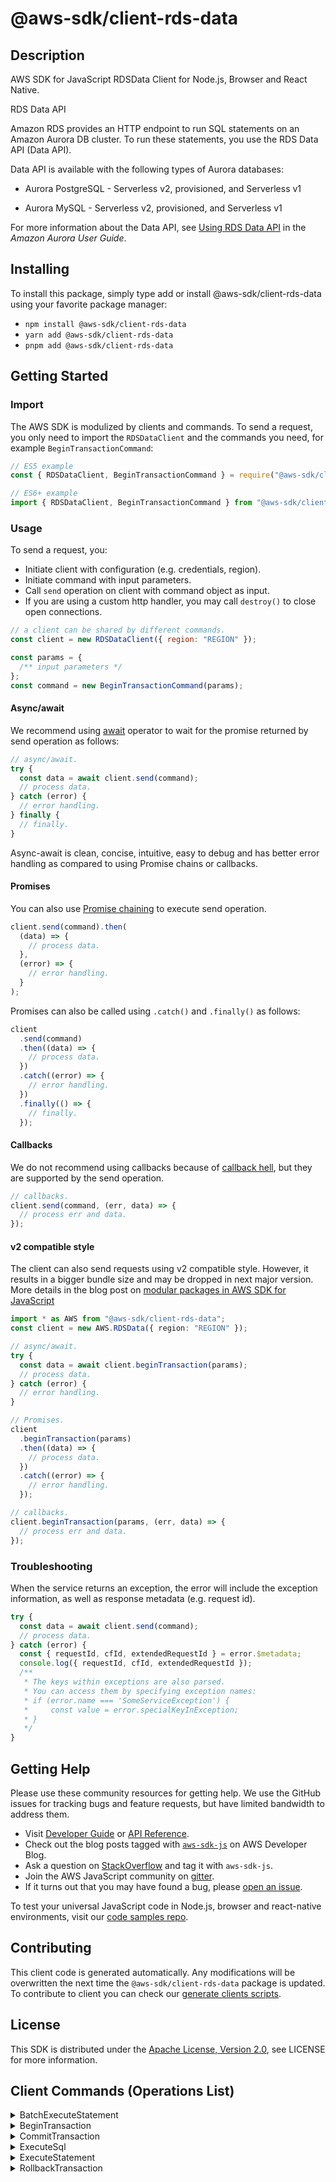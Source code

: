 <!-- generated file, do not edit directly -->

# @aws-sdk/client-rds-data

## Description

AWS SDK for JavaScript RDSData Client for Node.js, Browser and React Native.

<fullname>RDS Data API</fullname>

<p>Amazon RDS provides an HTTP endpoint to run SQL statements on an Amazon Aurora DB cluster. To run these
statements, you use the RDS Data API (Data API).</p>
<p>Data API is available with the following types of Aurora databases:</p>
<ul>
<li>
<p>Aurora PostgreSQL - Serverless v2, provisioned, and Serverless v1</p>
</li>
<li>
<p>Aurora MySQL - Serverless v2, provisioned, and Serverless v1</p>
</li>
</ul>
<p>For more information about the Data API, see
<a href="https://docs.aws.amazon.com/AmazonRDS/latest/AuroraUserGuide/data-api.html">Using RDS Data API</a>
in the <i>Amazon Aurora User Guide</i>.</p>

## Installing

To install this package, simply type add or install @aws-sdk/client-rds-data
using your favorite package manager:

- `npm install @aws-sdk/client-rds-data`
- `yarn add @aws-sdk/client-rds-data`
- `pnpm add @aws-sdk/client-rds-data`

## Getting Started

### Import

The AWS SDK is modulized by clients and commands.
To send a request, you only need to import the `RDSDataClient` and
the commands you need, for example `BeginTransactionCommand`:

```js
// ES5 example
const { RDSDataClient, BeginTransactionCommand } = require("@aws-sdk/client-rds-data");
```

```ts
// ES6+ example
import { RDSDataClient, BeginTransactionCommand } from "@aws-sdk/client-rds-data";
```

### Usage

To send a request, you:

- Initiate client with configuration (e.g. credentials, region).
- Initiate command with input parameters.
- Call `send` operation on client with command object as input.
- If you are using a custom http handler, you may call `destroy()` to close open connections.

```js
// a client can be shared by different commands.
const client = new RDSDataClient({ region: "REGION" });

const params = {
  /** input parameters */
};
const command = new BeginTransactionCommand(params);
```

#### Async/await

We recommend using [await](https://developer.mozilla.org/en-US/docs/Web/JavaScript/Reference/Operators/await)
operator to wait for the promise returned by send operation as follows:

```js
// async/await.
try {
  const data = await client.send(command);
  // process data.
} catch (error) {
  // error handling.
} finally {
  // finally.
}
```

Async-await is clean, concise, intuitive, easy to debug and has better error handling
as compared to using Promise chains or callbacks.

#### Promises

You can also use [Promise chaining](https://developer.mozilla.org/en-US/docs/Web/JavaScript/Guide/Using_promises#chaining)
to execute send operation.

```js
client.send(command).then(
  (data) => {
    // process data.
  },
  (error) => {
    // error handling.
  }
);
```

Promises can also be called using `.catch()` and `.finally()` as follows:

```js
client
  .send(command)
  .then((data) => {
    // process data.
  })
  .catch((error) => {
    // error handling.
  })
  .finally(() => {
    // finally.
  });
```

#### Callbacks

We do not recommend using callbacks because of [callback hell](http://callbackhell.com/),
but they are supported by the send operation.

```js
// callbacks.
client.send(command, (err, data) => {
  // process err and data.
});
```

#### v2 compatible style

The client can also send requests using v2 compatible style.
However, it results in a bigger bundle size and may be dropped in next major version. More details in the blog post
on [modular packages in AWS SDK for JavaScript](https://aws.amazon.com/blogs/developer/modular-packages-in-aws-sdk-for-javascript/)

```ts
import * as AWS from "@aws-sdk/client-rds-data";
const client = new AWS.RDSData({ region: "REGION" });

// async/await.
try {
  const data = await client.beginTransaction(params);
  // process data.
} catch (error) {
  // error handling.
}

// Promises.
client
  .beginTransaction(params)
  .then((data) => {
    // process data.
  })
  .catch((error) => {
    // error handling.
  });

// callbacks.
client.beginTransaction(params, (err, data) => {
  // process err and data.
});
```

### Troubleshooting

When the service returns an exception, the error will include the exception information,
as well as response metadata (e.g. request id).

```js
try {
  const data = await client.send(command);
  // process data.
} catch (error) {
  const { requestId, cfId, extendedRequestId } = error.$metadata;
  console.log({ requestId, cfId, extendedRequestId });
  /**
   * The keys within exceptions are also parsed.
   * You can access them by specifying exception names:
   * if (error.name === 'SomeServiceException') {
   *     const value = error.specialKeyInException;
   * }
   */
}
```

## Getting Help

Please use these community resources for getting help.
We use the GitHub issues for tracking bugs and feature requests, but have limited bandwidth to address them.

- Visit [Developer Guide](https://docs.aws.amazon.com/sdk-for-javascript/v3/developer-guide/welcome.html)
  or [API Reference](https://docs.aws.amazon.com/AWSJavaScriptSDK/v3/latest/index.html).
- Check out the blog posts tagged with [`aws-sdk-js`](https://aws.amazon.com/blogs/developer/tag/aws-sdk-js/)
  on AWS Developer Blog.
- Ask a question on [StackOverflow](https://stackoverflow.com/questions/tagged/aws-sdk-js) and tag it with `aws-sdk-js`.
- Join the AWS JavaScript community on [gitter](https://gitter.im/aws/aws-sdk-js-v3).
- If it turns out that you may have found a bug, please [open an issue](https://github.com/aws/aws-sdk-js-v3/issues/new/choose).

To test your universal JavaScript code in Node.js, browser and react-native environments,
visit our [code samples repo](https://github.com/aws-samples/aws-sdk-js-tests).

## Contributing

This client code is generated automatically. Any modifications will be overwritten the next time the `@aws-sdk/client-rds-data` package is updated.
To contribute to client you can check our [generate clients scripts](https://github.com/aws/aws-sdk-js-v3/tree/main/scripts/generate-clients).

## License

This SDK is distributed under the
[Apache License, Version 2.0](http://www.apache.org/licenses/LICENSE-2.0),
see LICENSE for more information.

## Client Commands (Operations List)

<details>
<summary>
BatchExecuteStatement
</summary>

[Command API Reference](https://docs.aws.amazon.com/AWSJavaScriptSDK/v3/latest/client/rds-data/command/BatchExecuteStatementCommand/) / [Input](https://docs.aws.amazon.com/AWSJavaScriptSDK/v3/latest/Package/-aws-sdk-client-rds-data/Interface/BatchExecuteStatementCommandInput/) / [Output](https://docs.aws.amazon.com/AWSJavaScriptSDK/v3/latest/Package/-aws-sdk-client-rds-data/Interface/BatchExecuteStatementCommandOutput/)

</details>
<details>
<summary>
BeginTransaction
</summary>

[Command API Reference](https://docs.aws.amazon.com/AWSJavaScriptSDK/v3/latest/client/rds-data/command/BeginTransactionCommand/) / [Input](https://docs.aws.amazon.com/AWSJavaScriptSDK/v3/latest/Package/-aws-sdk-client-rds-data/Interface/BeginTransactionCommandInput/) / [Output](https://docs.aws.amazon.com/AWSJavaScriptSDK/v3/latest/Package/-aws-sdk-client-rds-data/Interface/BeginTransactionCommandOutput/)

</details>
<details>
<summary>
CommitTransaction
</summary>

[Command API Reference](https://docs.aws.amazon.com/AWSJavaScriptSDK/v3/latest/client/rds-data/command/CommitTransactionCommand/) / [Input](https://docs.aws.amazon.com/AWSJavaScriptSDK/v3/latest/Package/-aws-sdk-client-rds-data/Interface/CommitTransactionCommandInput/) / [Output](https://docs.aws.amazon.com/AWSJavaScriptSDK/v3/latest/Package/-aws-sdk-client-rds-data/Interface/CommitTransactionCommandOutput/)

</details>
<details>
<summary>
ExecuteSql
</summary>

[Command API Reference](https://docs.aws.amazon.com/AWSJavaScriptSDK/v3/latest/client/rds-data/command/ExecuteSqlCommand/) / [Input](https://docs.aws.amazon.com/AWSJavaScriptSDK/v3/latest/Package/-aws-sdk-client-rds-data/Interface/ExecuteSqlCommandInput/) / [Output](https://docs.aws.amazon.com/AWSJavaScriptSDK/v3/latest/Package/-aws-sdk-client-rds-data/Interface/ExecuteSqlCommandOutput/)

</details>
<details>
<summary>
ExecuteStatement
</summary>

[Command API Reference](https://docs.aws.amazon.com/AWSJavaScriptSDK/v3/latest/client/rds-data/command/ExecuteStatementCommand/) / [Input](https://docs.aws.amazon.com/AWSJavaScriptSDK/v3/latest/Package/-aws-sdk-client-rds-data/Interface/ExecuteStatementCommandInput/) / [Output](https://docs.aws.amazon.com/AWSJavaScriptSDK/v3/latest/Package/-aws-sdk-client-rds-data/Interface/ExecuteStatementCommandOutput/)

</details>
<details>
<summary>
RollbackTransaction
</summary>

[Command API Reference](https://docs.aws.amazon.com/AWSJavaScriptSDK/v3/latest/client/rds-data/command/RollbackTransactionCommand/) / [Input](https://docs.aws.amazon.com/AWSJavaScriptSDK/v3/latest/Package/-aws-sdk-client-rds-data/Interface/RollbackTransactionCommandInput/) / [Output](https://docs.aws.amazon.com/AWSJavaScriptSDK/v3/latest/Package/-aws-sdk-client-rds-data/Interface/RollbackTransactionCommandOutput/)

</details>
